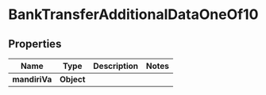 

# BankTransferAdditionalDataOneOf10


## Properties

| Name | Type | Description | Notes |
|------------ | ------------- | ------------- | -------------|
|**mandiriVa** | **Object** |  |  |



